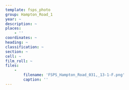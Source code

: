 ```yaml
---
template: fsps_photo
group: Hampton_Road_1
year: ~
description: ~
places:
    - ''
coordinates: ~
heading: ~
classification: ~
section: ~
cell: ~
film_roll: ~
files:
    -
        filename: 'FSPS_Hampton_Road_031,_13-1-F.png'
        caption: ''
---
```

